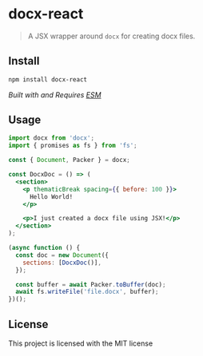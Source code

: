 # docx-react

> A JSX wrapper around `docx` for creating docx files.

## Install

```bash
npm install docx-react
```

_Built with and Requires
[ESM](https://gist.github.com/sindresorhus/a39789f98801d908bbc7ff3ecc99d99c)_

## Usage

```jsx
import docx from 'docx';
import { promises as fs } from 'fs';

const { Document, Packer } = docx;

const DocxDoc = () => (
  <section>
    <p thematicBreak spacing={{ before: 100 }}>
      Hello World!
    </p>

    <p>I just created a docx file using JSX!</p>
  </section>
);

(async function () {
  const doc = new Document({
    sections: [DocxDoc()],
  });

  const buffer = await Packer.toBuffer(doc);
  await fs.writeFile('file.docx', buffer);
})();
```

<!-- TODO: document program api -->

## License

This project is licensed with the MIT license
